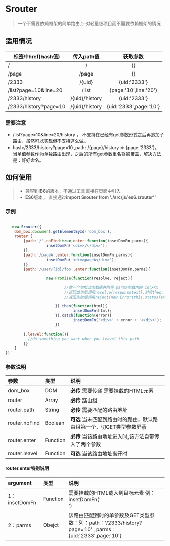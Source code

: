 # Srouter
>一个不需要依赖框架的简单路由,针对轻量级项目而不需要依赖框架的情况

## 适用情况
|<a>标签中href(hash值) |       传入path值      |     获取参数             |
|----------------------|:---------------------:|:------------------------:|
|     /            	   |    /	               | 		{}                |
|     /page            |    /page     	       |  		{}                |
|     /2333 	       |    /{uid}      	   |   	 {uid:'2333'}         |
|/list?page=10&line=20 |    /list     		   |{page:'10',line:'20'}	  |
|/2333/history         |    /{uid}/history     |{uid:'2333'}              |
|/2333/history?page=10 |    /{uid}/history     | {uid:'2333',page:'10'}   |

### 需要注意
* /list?page=10&line=20/history ， 不支持在已经有get参数形式之后再追加子路由，虽然可以实现但不支持这么做。
* hash:/2333/history?page=10 ,path: /{page}/history => {page:'2333'}。  当单值参数作为单独路由出现，之后的所有get参数重名将被覆盖，解决方法是：好好命名。

## 如何使用
> * 兼容到**IE8**的版本，不通过工具直接在页面中引入<scrpit>
> * **ES6**版本， 直接通过**import Srouter from './src/js/es6.srouter''**

### 示例
  ``` javascript

     new Srouter({
      dom_box:document.getElementById('dom_box'),
      router:[
          {path:'/',noFind:true,enter:function(insetDomFn,parms){
					insetDomFn('<div>/</div>');
          }},
          {path:'/pageA',enter:function(insetDomFn,parms){
					insetDomFn('<div>pageA</div>');
          }},
          {path:'/user/{id}/foo',enter:function(insetDomFn,parms){

          			new Promise(function(resolve, reject){

          					//像一个地址请求数据并附带 parms参数内的 id:xxx
          					//返回成功后调用resolve(responsetext),对应then;
          					//返回失败后调用reject(new Error(this.statusText))，对应catch

          				}).then(function(html){
								insetDomFn(html);
          				}).catch(function(error){
								insetDomFn('<div>' + error + '</div>');
          				})

          },leavel:function(){
            //do something you want when you leavel this path
          }}
      ]
  })'
```
### 参数说明
|参数                  |	类型	|       说明        													|
|:---------------------|:-----------|:----------------------------------------------------------------------|
|dom_box               |   DOM		|**必传**    需要传递 需要挂载的HTML元素    							|
|router                |   Array	|**必传**	路由组                 										|
|router.path           |   String	|**必传**	需要匹配的路由地址     										|
|router.noFind         |   Boolean  |**可选**	当未匹配到路由时的路由，默认路由组第一个，切GET类型参数屏蔽 |
|router.enter          |   Function |**必传**	当该路由地址进入时,该方法自带传入了两个参数   				|
|router.leavel         |   Function |**可选**	当该路由地址离开时     										|
#### router.enter特别说明
|argument              |	类型	|       说明        													|
|:---------------------|:-----------|:----------------------------------------------------------------------|
|1：insetDomFn         |   Function	|需要挂载的HTML载入到目标元素 例：insetDomFn('<div></div>')    		    |
|2：parms              |   Obejct	|该路由匹配到时的单参数及GET类型参数：列：path：'/2333/history?page=10' , parms :{uid:'2333',page:'10'}|

